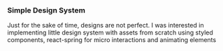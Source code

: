 ### Simple Design System 
Just for the sake of time, designs are not perfect. I was interested in implementing little design system with assets from scratch using styled components, react-spring for micro interactions and animating elements
